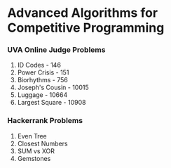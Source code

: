 # Advanced Algorithms for Competitive Programming 
<h3>UVA Online Judge Problems</h3>
<ol>
<li>ID Codes        - 146</li>
<li>Power Crisis    - 151</li>
<li>Biorhythms      - 756</li>
<li>Joseph's Cousin - 10015</li>
<li>Luggage         - 10664</li>
<li>Largest Square  - 10908</li>
</ol>
<h3>Hackerrank Problems</h3>
<ol>
<li>Even Tree </li>
<li>Closest Numbers</li>
<li>SUM vs XOR</li>
<li>Gemstones</li>
</ol>
